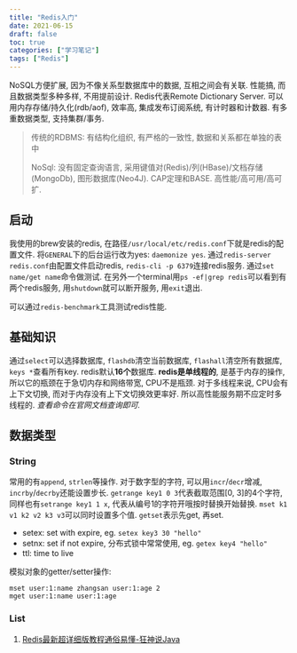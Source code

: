 ```yaml
---
title: "Redis入门"
date: 2021-06-15
draft: false
toc: true
categories: ["学习笔记"]
tags: ["Redis"]
---
```


NoSQL方便扩展, 因为不像关系型数据库中的数据, 互相之间会有关联. 性能搞, 而且数据类型多种多样, 不用提前设计. Redis代表Remote Dictionary Server. 可以用内存存储/持久化(rdb/aof), 效率高, 集成发布订阅系统, 有计时器和计数器. 有多重数据类型, 支持集群/事务. 

> 传统的RDBMS: 有结构化组织, 有严格的一致性, 数据和关系都在单独的表中
>
> NoSql: 没有固定查询语言, 采用键值对(Redis)/列(HBase)/文档存储(MongoDb), 图形数据库(Neo4J). CAP定理和BASE. 高性能/高可用/高可扩.

## 启动
我使用的brew安装的redis, 在路径`/usr/local/etc/redis.conf`下就是redis的配置文件. 将`GENERAL`下的后台运行改为yes: `daemonize yes`. 通过`redis-server redis.conf`由配置文件启动redis, `redis-cli -p 6379`连接redis服务. 通过`set name/get name`命令做测试. 在另外一个terminal用`ps -ef|grep redis`可以看到有两个redis服务, 用`shutdown`就可以断开服务, 用`exit`退出.

可以通过`redis-benchmark`工具测试redis性能. 

## 基础知识
通过`select`可以选择数据库, `flashdb`清空当前数据库, `flashall`清空所有数据库, `keys *`查看所有key. redis默认**16个**数据库. **redis是单线程的**, 是基于内存的操作, 所以它的瓶颈在于急切内存和网络带宽, CPU不是瓶颈. 对于多线程来说, CPU会有上下文切换, 而对于内存没有上下文切换效更率好. 所以高性能服务期不应定时多线程的. *查看命令在官网文档查询即可.*

## 数据类型
### String
常用的有`append`, `strlen`等操作. 对于数字型的字符, 可以用`incr`/`decr`增减, `incrby`/`decrby`还能设置步长. `getrange key1 0 3`代表截取范围[0, 3]的4个字符, 同样也有`setrange key1 1 x`, 代表从编号1的字符开哦按时替换开始替换. `mset k1 v1 k2 v2 k3 v3`可以同时设置多个值. `getset`表示先get, 再set. 
- setex: set with expire, eg. `setex key3 30 "hello"`
- setnx: set if not expire, 分布式锁中常常使用, eg. `getex key4 "hello"`
- ttl: time to live

模拟对象的getter/setter操作:
```
mset user:1:name zhangsan user:1:age 2
mget user:1:name user:1:age
```

### List


1. [Redis最新超详细版教程通俗易懂-狂神说Java](https://www.bilibili.com/video/BV1S54y1R7SB)